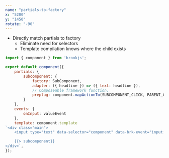 ```yaml
---
name: "partials-to-factory"
x: "5200"
y: "1450"
rotate: "-90"
---
```

* Directly match partials to factory
  * Eliminate need for selectors
  * Template compilation knows where the child exists

```javascript
import { component } from 'brookjs';

export default component({
    partials: {
        subcomponent: {
            factory: SubComponent,
            adapter: ({ headline }) => ({ text: headline }),
            // Composeable framework function.
            preplug: component.mapActionTo(SUBCOMPONENT_CLICK, PARENT_CLICK)
        }
    },
    events: {
        onInput: valueEvent
    },
    template: component.template
`<div class="main">
    <input type="text" data-selector="component" data-brk-event="input:onInput" />

    {{> subcomponent}}
</div>`,
});
```
